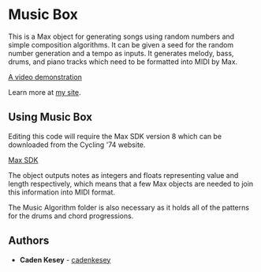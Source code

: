 # Music Box

This is a Max object for generating songs using random numbers and simple composition algorithms. It can be given a seed for the random number generation and a tempo as inputs. It generates melody, bass, drums, and piano tracks which need to be formatted into MIDI by Max.

[A video demonstration](https://youtu.be/fyaTH6KR6Uc)

Learn more at [my site](https://cadenkesey.github.io/musicbox.html).

## Using Music Box

Editing this code will require the Max SDK version 8 which can be downloaded from the Cycling '74 website.

[Max SDK](https://cycling74.com/downloads/sdk)

The object outputs notes as integers and floats representing value and length respectively, which means that a few Max objects are needed to join this information into MIDI format.

The Music Algorithm folder is also necessary as it holds all of the patterns for the drums and chord progressions.

## Authors

* **Caden Kesey** - [cadenkesey](https://github.com/cadenkesey)
